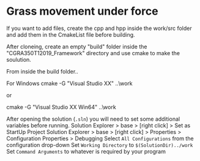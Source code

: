 # Grass movement under force

If you want to add files, create the cpp and hpp inside the work/src folder and add them in the CmakeList file before building.

After cloneing, create an empty "build" folder inside the "CGRA350T12019_Framework" directory and use cmake to make the soulution.

From inside the build folder..

For Windows
cmake -G "Visual Studio XX" ..\work

or

cmake -G "Visual Studio XX Win64" ..\work


After opening the solution (`.sln`) you will need to set some additional variables before running.
Solution Explorer > base > [right click] > Set as StartUp Project
Solution Explorer > base > [right click] > Properties > Configuration Properties > Debugging
Select `All Configurations` from the configuration drop-down
Set `Working Directory` to `$(SolutionDir)../work`
Set `Command Arguments` to whatever is required by your program
